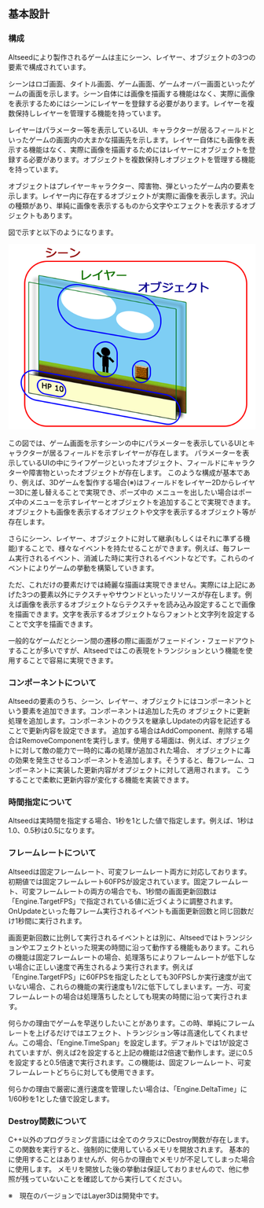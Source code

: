 ﻿## 基本設計

### 構成

Altseedにより製作されるゲームは主にシーン、レイヤー、オブジェクトの3つの要素で構成されています。

シーンはロゴ画面、タイトル画面、ゲーム画面、ゲームオーバー画面といったゲームの画面を示します。シーン自体には画像を描画する機能はなく、実際に画像を表示するためにはシーンにレイヤーを登録する必要があります。レイヤーを複数保持しレイヤーを管理する機能を持っています。


レイヤーはパラメーター等を表示しているUI、キャラクターが居るフィールドといったゲームの画面内の大まかな描画先を示します。レイヤー自体にも画像を表示する機能はなく、実際に画像を描画するためにはレイヤーにオブジェクトを登録する必要があります。オブジェクトを複数保持しオブジェクトを管理する機能を持っています。

オブジェクトはプレイヤーキャラクター、障害物、弾といったゲーム内の要素を示します。レイヤー内に存在するオブジェクトが実際に画像を表示します。沢山の種類があり、単純に画像を表示するものから文字やエフェクトを表示するオブジェクトもあります。

図で示すと以下のようになります。

![シーン、レイヤー、オブジェクト](img/BasicDesign.png)

この図では、ゲーム画面を示すシーンの中にパラメーターを表示しているUIとキャラクターが居るフィールドを示すレイヤーが存在します。
パラメーターを表示しているUIの中にライフゲージといったオブジェクト、フィールドにキャラクターや障害物といったオブジェクトが存在します。
このような構成が基本であり、例えば、3Dゲームを製作する場合(※)はフィールドをレイヤー2Dからレイヤー3Dに差し替えることで実現でき、ポーズ中の
メニューを出したい場合はポーズ中のメニューを示すレイヤーとオブジェクトを追加することで実現できます。オブジェクトも画像を表示するオブジェクトや文字を表示するオブジェクト等が存在します。

さらにシーン、レイヤー、オブジェクトに対して継承(もしくはそれに準ずる機能)することで、様々なイベントを持たせることができます。例えば、毎フレーム実行されるイベント、消滅した時に実行されるイベントなどです。これらのイベントによりゲームの挙動を構築していきます。

ただ、これだけの要素だけでは綺麗な描画は実現できません。実際には上記にあげた3つの要素以外にテクスチャやサウンドといったリソースが存在します。例えば画像を表示するオブジェクトならテクスチャを読み込み設定することで画像を描画できます。文字を表示するオブジェクトならフォントと文字列を設定することで文字を描画できます。

一般的なゲームだとシーン間の遷移の際に画面がフェードイン・フェードアウトすることが多いですが、Altseedではこの表現をトランジションという機能を使用することで容易に実現できます。

### コンポーネントについて

Altseedの要素のうち、シーン、レイヤー、オブジェクトにはコンポーネントという要素を追加できます。コンポーネントは追加した先の
オブジェクトに更新処理を追加します。コンポーネントのクラスを継承しUpdateの内容を記述することで更新内容を設定できます。
追加する場合はAddComponent、削除する場合はRemoveComponentを実行します。使用する場面は、例えば、オブジェクトに対して敵の能力で一時的に毒の処理が追加された場合、
オブジェクトに毒の効果を発生させるコンポーネントを追加します。そうすると、毎フレーム、コンポーネントに実装した更新内容がオブジェクトに対して適用されます。
こうすることで柔軟に更新内容が変化する機能を実装できます。

### 時間指定について

Altseedは実時間を指定する場合、1秒を1とした値で指定します。例えば、1秒は1.0、0.5秒は0.5になります。

### フレームレートについて

Altseedは固定フレームレート、可変フレームレート両方に対応しております。初期値では固定フレームレート60FPSが設定されています。固定フレームレート、可変フレームレートの両方の場合でも、1秒間の画面更新回数は「Engine.TargetFPS」で指定されている値に近づくように調整されます。OnUpdateといった毎フレーム実行されるイベントも画面更新回数と同じ回数だけ1秒間に実行されます。

画面更新回数に比例して実行されるイベントとは別に、Altseedではトランジションやエフェクトといった現実の時間に沿って動作する機能もあります。これらの機能は固定フレームレートの場合、処理落ちによりフレームレートが低下しない場合に正しい速度で再生されるよう実行されます。例えば「Engine.TargetFPS」に60FPSを指定したとしても30FPSしか実行速度が出ていない場合、これらの機能の実行速度も1/2に低下してしまいます。一方、可変フレームレートの場合は処理落ちしたとしても現実の時間に沿って実行されます。

何らかの理由でゲームを早送りしたいことがあります。この時、単純にフレームレートを上げるだけではエフェクト、トランジション等は高速化してくれません。この場合、「Engine.TimeSpan」を設定します。デフォルトでは1が設定されていますが、例えば2を設定すると上記の機能は2倍速で動作します。逆に0.5を設定すると0.5倍速で実行されます。この機能は、固定フレームレート、可変フレームレートどちらに対しても使用できます。

何らかの理由で厳密に進行速度を管理したい場合は、「Engine.DeltaTime」に1/60秒を1とした値で設定します。

### Destroy関数について

C++以外のプログラミング言語には全てのクラスにDestroy関数が存在します。
この関数を実行すると、強制的に使用しているメモリを開放されます。
基本的に使用することはありませんが、何らかの理由でメモリが不足してしまった場合に使用します。
メモリを開放した後の挙動は保証しておりませんので、他に参照が残っていないことを確認してから実行してください。


※　現在のバージョンではLayer3Dは開発中です。


